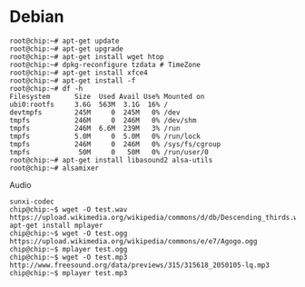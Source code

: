 Debian
==

    root@chip:~# apt-get update
    root@chip:~# apt-get upgrade
    root@chip:~# apt-get install wget htop
    root@chip:~# dpkg-reconfigure tzdata # TimeZone
    root@chip:~# apt-get install xfce4
    root@chip:~# apt-get install -f
    root@chip:~# df -h
    Filesystem      Size  Used Avail Use% Mounted on
    ubi0:rootfs     3.6G  563M  3.1G  16% /
    devtmpfs        245M     0  245M   0% /dev
    tmpfs           246M     0  246M   0% /dev/shm
    tmpfs           246M  6.6M  239M   3% /run
    tmpfs           5.0M     0  5.0M   0% /run/lock
    tmpfs           246M     0  246M   0% /sys/fs/cgroup
    tmpfs            50M     0   50M   0% /run/user/0
    root@chip:~# apt-get install libasound2 alsa-utils
    root@chip:~# alsamixer
    
Audio

    sunxi-codec
    chip@chip:~$ wget -O test.wav https://upload.wikimedia.org/wikipedia/commons/d/db/Descending_thirds.wav
    apt-get install mplayer
    chip@chip:~$ wget -O test.ogg https://upload.wikimedia.org/wikipedia/commons/e/e7/Agogo.ogg
    chip@chip:~$ mplayer test.ogg
    chip@chip:~$ wget -O test.mp3 http://www.freesound.org/data/previews/315/315618_2050105-lq.mp3
    chip@chip:~$ mplayer test.mp3